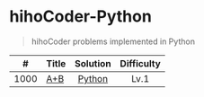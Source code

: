 # hihoCoder-Python

> hihoCoder problems implemented in Python

| # | Title | Solution | Difficulty |
|:---:| ----- |:--------:|:----------:|
|1000|[A+B](https://hihocoder.com/problemset/problem/1000) | [Python](./python/1000_A_plus_B.py)|Lv.1|
